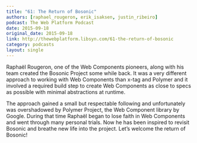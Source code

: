 ```yaml
---
title: "61: The Return of Bosonic"
authors: [raphael_rougeron, erik_isaksen, justin_ribeiro]
podcast: The Web Platform Podcast
date: 2015-09-18
original_date: 2015-09-18
link: http://thewebplatform.libsyn.com/61-the-return-of-bosonic
category: podcasts
layout: single
---
```


Raphaël Rougeron, one of the Web Components pioneers, along with his team created the Bosonic Project some while back. It was a very different approach to working with Web Components than x-tag and Polymer and it involved a required build step to create Web Components as close to specs as possible with minimal abstractions at runtime.

<!-- Excerpt -->

The approach gained a small but respectable following and unfortunately was overshadowed by Polymer Project, the Web Component library by Google. During that time Raphaël began to lose faith in Web Components and went through many personal trials. Now he has been inspired to revisit Bosonic and breathe new life into the project. Let’s welcome the return of Bosonic!
